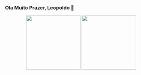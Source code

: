### Ola Muito Prazer, Leopoldo 👋


<div align="center">
  <a href="https://github.com/DevLeopoldo">
  <img height="180em" src="https://github-readme-stats.vercel.app/api?username=DevLeopoldo&show_icons=true&theme=dark&include_all_commits=true&count_private=true"/>
  <img height="180em" src="https://github-readme-stats.vercel.app/api/top-langs/?username=DevLeopoldo&layout=compact&langs_count=7&theme=dark"/>
</div>

  <div style = "display: inline_block" > 
  
 

